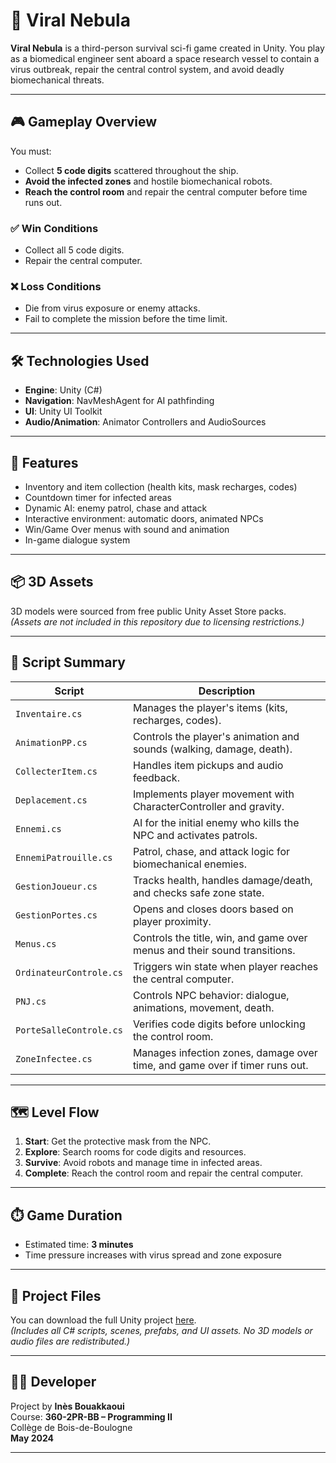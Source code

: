 # 🧬 Viral Nebula

**Viral Nebula** is a third-person survival sci-fi game created in Unity. You play as a biomedical engineer sent aboard a space research vessel to contain a virus outbreak, repair the central control system, and avoid deadly biomechanical threats.

---

## 🎮 Gameplay Overview

You must:

- Collect **5 code digits** scattered throughout the ship.
- **Avoid the infected zones** and hostile biomechanical robots.
- **Reach the control room** and repair the central computer before time runs out.

### ✅ Win Conditions

- Collect all 5 code digits.
- Repair the central computer.

### ❌ Loss Conditions

- Die from virus exposure or enemy attacks.
- Fail to complete the mission before the time limit.

---

## 🛠️ Technologies Used

- **Engine**: Unity (C#)
- **Navigation**: NavMeshAgent for AI pathfinding
- **UI**: Unity UI Toolkit
- **Audio/Animation**: Animator Controllers and AudioSources

---

## 🧩 Features

- Inventory and item collection (health kits, mask recharges, codes)
- Countdown timer for infected areas
- Dynamic AI: enemy patrol, chase and attack
- Interactive environment: automatic doors, animated NPCs
- Win/Game Over menus with sound and animation
- In-game dialogue system

---

## 📦 3D Assets

3D models were sourced from free public Unity Asset Store packs.  
*(Assets are not included in this repository due to licensing restrictions.)*

---

## 📜 Script Summary

| Script                  | Description                                                                 |
|-------------------------|-----------------------------------------------------------------------------|
| `Inventaire.cs`         | Manages the player's items (kits, recharges, codes).                        |
| `AnimationPP.cs`        | Controls the player's animation and sounds (walking, damage, death).        |
| `CollecterItem.cs`      | Handles item pickups and audio feedback.                                    |
| `Deplacement.cs`        | Implements player movement with CharacterController and gravity.            |
| `Ennemi.cs`             | AI for the initial enemy who kills the NPC and activates patrols.           |
| `EnnemiPatrouille.cs`   | Patrol, chase, and attack logic for biomechanical enemies.                  |
| `GestionJoueur.cs`      | Tracks health, handles damage/death, and checks safe zone state.            |
| `GestionPortes.cs`      | Opens and closes doors based on player proximity.                           |
| `Menus.cs`              | Controls the title, win, and game over menus and their sound transitions.   |
| `OrdinateurControle.cs` | Triggers win state when player reaches the central computer.                |
| `PNJ.cs`                | Controls NPC behavior: dialogue, animations, movement, death.               |
| `PorteSalleControle.cs` | Verifies code digits before unlocking the control room.                     |
| `ZoneInfectee.cs`       | Manages infection zones, damage over time, and game over if timer runs out. |

---

## 🗺️ Level Flow

1. **Start**: Get the protective mask from the NPC.
2. **Explore**: Search rooms for code digits and resources.
3. **Survive**: Avoid robots and manage time in infected areas.
4. **Complete**: Reach the control room and repair the central computer.

---

## ⏱️ Game Duration

- Estimated time: **3 minutes**
- Time pressure increases with virus spread and zone exposure

---

## 📁 Project Files

You can download the full Unity project [here]().  
*(Includes all C# scripts, scenes, prefabs, and UI assets. No 3D models or audio files are redistributed.)*

---

## 👩‍💻 Developer

Project by **Inès Bouakkaoui**  
Course: **360-2PR-BB – Programming II**  
Collège de Bois-de-Boulogne  
**May 2024**

---
